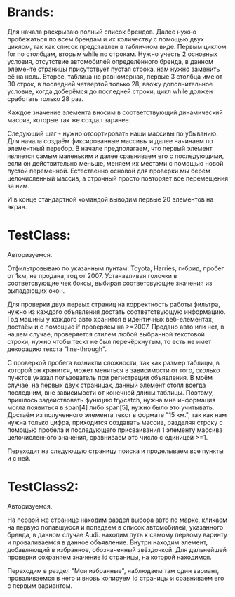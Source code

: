 # Brands:
Для начала раскрываю полный список брендов. Далее нужно пробежаться по всем брендам и их количеству с помощью двух циклом, так как список представлен в табличном виде.
Первым циклом for по столбцам, вторым while по строкам. 
Нужно учесть 2 основных условия, отсутствие автомобилей определённого бренда, в данном элементе страницы присутствует пустая строка, нам нужно заменить её на ноль.
Второе, таблица не равномерная, первые 3 столбца имеют 30 строк, в последней четвертой только 28, ввожу дополнительное условие, когда доберёмся до последней строки, цикл while
должен сработать только 28 раз.

Каждое значение элемента вносим в соответствующий динамический массив, которые так же создал заранее.

Следующий шаг - нужно отсортировать наши массивы по убыванию.
Для начала создаём фиксированные массивы и далее начинаем по элементный перебор. В начале предполагаем, что первый элемент является самым маленьким и далее сравниваем его с
последующими, если он действительно меньше, меняем их местами с помощью новой пустой переменной. Естественно основой для проверки мы берём целочисленный массив, а строчный
просто повторяет все перемещения за ним.

И в конце стандартной командой выводим первые 20 элементов на экран.

# TestClass:
Авторизуемся.

Отфильтровываю по указанным пунтам: Toyota, Harries, гибрид, пробег от 1км, не продана, год от 2007. Устанавливая голочки в соответсвующие чек боксы, выбирая соответсвующие значения из выпадающих окон.

Для проверки двух первых страниц на корректность работы фильтра, нужно из каждого объявления достать соответствующую информацию.
Год машины у каждого авто хранится в идентичных веб-елементах, достаём и с помощью if проверяем на >=2007.
Продано авто или нет, в нашем случае, проверяется стилем любой выбранной текстовой строки, нужно чтобы тескт не был перечёркнутым, то есть не имет декорацию текста "line-through".

С проверкой пробега возникли сложности, так как размер таблицы, в которой он хранится, может меняться в зависимости от того, сколько пунктов указал пользователь при регистрации объявления. В моём случае, на первых двух страницах, данный элемент стоял всегда последним, вне зависимости от конечной длины таблицы. Поэтому, пришлось задействовать функцию try/catch, нужна мне информация могла появиться в span[4] либо span[5], нужно было это учитывать. Достаём из полученного элемента текст в формате "15 км.", так как нам нужна только цифра, приходится создавать массив, разделяя строку с помощью пробела и последующего присваивания 1 элементу массива целочисленного значения, сравниваем это число с единицей >=1.

Переходит на следующую страницу поиска и проделываем все пункты и с ней.

# TestClass2:
Авторизуемся.

На первой же странице находим раздел выбора авто по марке, кликаем на первую попавшуюся и попадаем в список автомобилей, указанного бренда, в данном случае Audi. находим путь к самому первому варинту и проваливаемся в данное объявление. Внутри находим элемент, добавляющий в избранное, обозначенный звёздочкой. Для дальнейшей проверки сохраняем значение id страницы, на которой находимся.

Переходим в раздел "Мои избранные", наблюдаем там один вариант, проваливаемся в него и вновь копируем id страницы и сравниваем его с первым вариантом.
